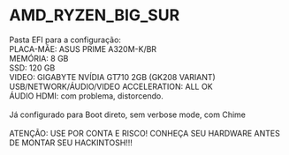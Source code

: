 # AMD_RYZEN_BIG_SUR
Pasta EFI para a configuração: <br>
PLACA-MÃE: ASUS PRIME A320M-K/BR <br>
MEMÓRIA: 8 GB <br>
SSD: 120 GB <br>
VIDEO: GIGABYTE NVÍDIA GT710 2GB (GK208 VARIANT) <br>
USB/NETWORK/ÁUDIO/VIDEO ACCELERATION: ALL OK <br>
ÁUDIO HDMI: com problema, distorcendo. <br><br>
Já configurado para Boot direto, sem verbose mode, com Chime <br><br>
ATENÇÃO: USE POR CONTA E RISCO! CONHEÇA SEU HARDWARE ANTES DE MONTAR SEU HACKINTOSH!!!

